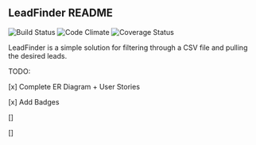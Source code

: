 ## LeadFinder README

![Build Status](https://codeship.com/projects/5efb7a20-9b6a-0133-58d8-2e4a8a945ddd/status?branch=master)
![Code Climate](https://codeclimate.com/github/tomfafard/lead_finder.png)
![Coverage Status](https://coveralls.io/repos/tomfafard/lead_finder/badge.png)

LeadFinder is a simple solution for filtering through a CSV file and pulling the desired leads.


TODO:

[x] Complete ER Diagram + User Stories

[x] Add Badges

[]

[]
